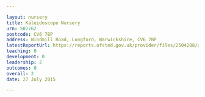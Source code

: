 ```yaml
---

layout: nursery
title: Kaleidoscope Nursery
urn: 507762
postcode: CV6 7BP
address: Windmill Road, Longford, Warwickshire, CV6 7BP
latestReportUrl: https://reports.ofsted.gov.uk/provider/files/2504288/urn/507762.pdf
teaching: 0
development: 0
leadership: 2
outcomes: 0
overall: 2
date: 27 July 2015

---
```

